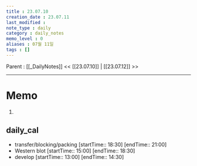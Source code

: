 ```yaml
---
title : 23.07.10
creation_date : 23.07.11
last_modified :
note_type : daily
category : daily_notes
memo_level : 0
aliases : 07월 11일
tags : []
---
```

Parent : [[_DailyNotes]]
<< [[23.07.10]] | [[23.07.12]] >>

---
# Memo

1.  

## daily_cal
-  transfer/blocking/packing [startTime:: 18:30]  [endTime:: 21:00]
-  Western blot [startTime:: 15:00]  [endTime:: 18:30]
-  develop [startTime:: 13:00]  [endTime:: 14:30]

